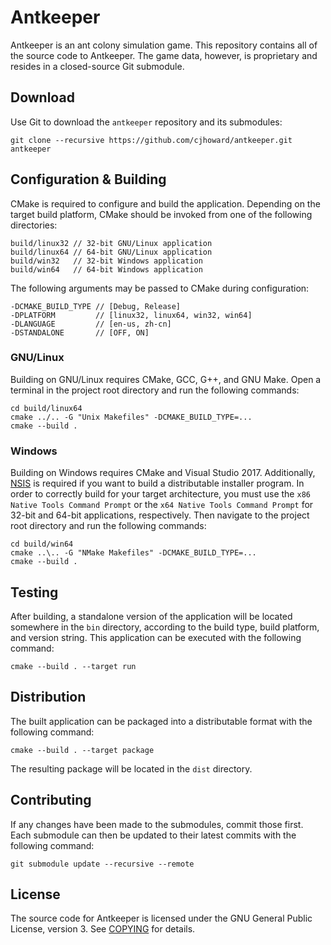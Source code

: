 # Antkeeper

Antkeeper is an ant colony simulation game. This repository contains all of the source code to Antkeeper. The game data, however, is proprietary and resides in a closed-source Git submodule.

## Download

Use Git to download the `antkeeper` repository and its submodules:

	git clone --recursive https://github.com/cjhoward/antkeeper.git antkeeper

## Configuration & Building

CMake is required to configure and build the application. Depending on the target build platform, CMake should be invoked from one of the following directories:

	build/linux32 // 32-bit GNU/Linux application
	build/linux64 // 64-bit GNU/Linux application
	build/win32   // 32-bit Windows application
	build/win64   // 64-bit Windows application

The following arguments may be passed to CMake during configuration:

	-DCMAKE_BUILD_TYPE // [Debug, Release]
	-DPLATFORM         // [linux32, linux64, win32, win64]
	-DLANGUAGE         // [en-us, zh-cn]
	-DSTANDALONE       // [OFF, ON]

### GNU/Linux

Building on GNU/Linux requires CMake, GCC, G++, and GNU Make. Open a terminal in the project root directory and run the following commands:

	cd build/linux64
	cmake ../.. -G "Unix Makefiles" -DCMAKE_BUILD_TYPE=...
	cmake --build .

### Windows

Building on Windows requires CMake and Visual Studio 2017. Additionally, [NSIS](http://nsis.sourceforge.net/) is required if you want to build a distributable installer program. In order to correctly build for your target architecture, you must use the `x86 Native Tools Command Prompt` or the `x64 Native Tools Command Prompt` for 32-bit and 64-bit applications, respectively. Then navigate to the project root directory and run the following commands:

	cd build/win64
	cmake ..\.. -G "NMake Makefiles" -DCMAKE_BUILD_TYPE=...
	cmake --build .

## Testing

After building, a standalone version of the application will be located somewhere in the `bin` directory, according to the build type, build platform, and version string. This application can be executed with the following command:

	cmake --build . --target run

## Distribution

The built application can be packaged into a distributable format with the following command:

	cmake --build . --target package

The resulting package will be located in the `dist` directory.

## Contributing

If any changes have been made to the submodules, commit those first. Each submodule can then be updated to their latest commits with the following command:

	git submodule update --recursive --remote

## License

The source code for Antkeeper is licensed under the GNU General Public License, version 3. See [COPYING](./COPYING) for details.
